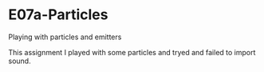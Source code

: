 # E07a-Particles
Playing with particles and emitters

This assignment I played with some particles and tryed and failed to import sound. 